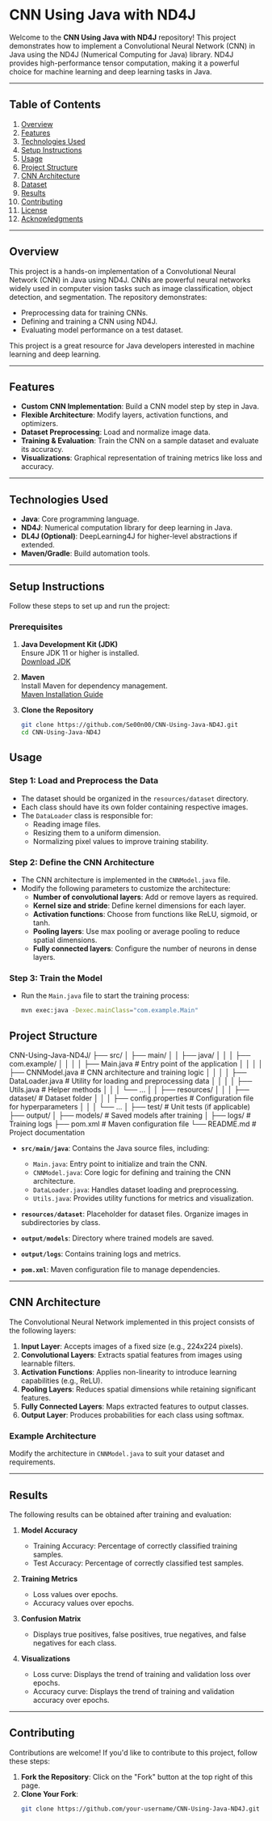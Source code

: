 # **CNN Using Java with ND4J**

Welcome to the **CNN Using Java with ND4J** repository! This project demonstrates how to implement a Convolutional Neural Network (CNN) in Java using the ND4J (Numerical Computing for Java) library. ND4J provides high-performance tensor computation, making it a powerful choice for machine learning and deep learning tasks in Java.

---

## **Table of Contents**

1. [Overview](#overview)  
2. [Features](#features)  
3. [Technologies Used](#technologies-used)  
4. [Setup Instructions](#setup-instructions)  
5. [Usage](#usage)  
6. [Project Structure](#project-structure)  
7. [CNN Architecture](#cnn-architecture)  
8. [Dataset](#dataset)  
9. [Results](#results)  
10. [Contributing](#contributing)  
11. [License](#license)  
12. [Acknowledgments](#acknowledgments)  

---

## **Overview**

This project is a hands-on implementation of a Convolutional Neural Network (CNN) in Java using ND4J. CNNs are powerful neural networks widely used in computer vision tasks such as image classification, object detection, and segmentation. The repository demonstrates:

- Preprocessing data for training CNNs.
- Defining and training a CNN using ND4J.
- Evaluating model performance on a test dataset.

This project is a great resource for Java developers interested in machine learning and deep learning.

---

## **Features**

- **Custom CNN Implementation**: Build a CNN model step by step in Java.
- **Flexible Architecture**: Modify layers, activation functions, and optimizers.
- **Dataset Preprocessing**: Load and normalize image data.
- **Training & Evaluation**: Train the CNN on a sample dataset and evaluate its accuracy.
- **Visualizations**: Graphical representation of training metrics like loss and accuracy.

---

## **Technologies Used**

- **Java**: Core programming language.
- **ND4J**: Numerical computation library for deep learning in Java.
- **DL4J (Optional)**: DeepLearning4J for higher-level abstractions if extended.
- **Maven/Gradle**: Build automation tools.

---

## **Setup Instructions**

Follow these steps to set up and run the project:

### **Prerequisites**

1. **Java Development Kit (JDK)**  
   Ensure JDK 11 or higher is installed.  
   [Download JDK](https://www.oracle.com/java/technologies/javase-jdk11-downloads.html)

2. **Maven**  
   Install Maven for dependency management.  
   [Maven Installation Guide](https://maven.apache.org/install.html)

3. **Clone the Repository**  
   ```bash
   git clone https://github.com/Se00n00/CNN-Using-Java-ND4J.git
   cd CNN-Using-Java-ND4J
## **Usage**

### **Step 1: Load and Preprocess the Data**
- The dataset should be organized in the `resources/dataset` directory.  
- Each class should have its own folder containing respective images.  
- The `DataLoader` class is responsible for:
  - Reading image files.
  - Resizing them to a uniform dimension.
  - Normalizing pixel values to improve training stability.

### **Step 2: Define the CNN Architecture**
- The CNN architecture is implemented in the `CNNModel.java` file.  
- Modify the following parameters to customize the architecture:
  - **Number of convolutional layers**: Add or remove layers as required.
  - **Kernel size and stride**: Define kernel dimensions for each layer.
  - **Activation functions**: Choose from functions like ReLU, sigmoid, or tanh.
  - **Pooling layers**: Use max pooling or average pooling to reduce spatial dimensions.
  - **Fully connected layers**: Configure the number of neurons in dense layers.

### **Step 3: Train the Model**
- Run the `Main.java` file to start the training process:
  ```bash
  mvn exec:java -Dexec.mainClass="com.example.Main"

## **Project Structure**
 CNN-Using-Java-ND4J/
├── src/
│   ├── main/
│   │   ├── java/
│   │   │   ├── com.example/
│   │   │   │   ├── Main.java        # Entry point of the application
│   │   │   │   ├── CNNModel.java    # CNN architecture and training logic
│   │   │   │   ├── DataLoader.java  # Utility for loading and preprocessing data
│   │   │   │   ├── Utils.java       # Helper methods
│   │   │   └── ...
│   │   ├── resources/
│   │   │   ├── dataset/             # Dataset folder
│   │   │   ├── config.properties    # Configuration file for hyperparameters
│   │   │   └── ...
│   ├── test/                        # Unit tests (if applicable)
├── output/
│   ├── models/                      # Saved models after training
│   ├── logs/                        # Training logs
├── pom.xml                          # Maven configuration file
└── README.md                        # Project documentation

- **`src/main/java`**: Contains the Java source files, including:
  - `Main.java`: Entry point to initialize and train the CNN.
  - `CNNModel.java`: Core logic for defining and training the CNN architecture.
  - `DataLoader.java`: Handles dataset loading and preprocessing.
  - `Utils.java`: Provides utility functions for metrics and visualization.

- **`resources/dataset`**: Placeholder for dataset files. Organize images in subdirectories by class.

- **`output/models`**: Directory where trained models are saved.

- **`output/logs`**: Contains training logs and metrics.

- **`pom.xml`**: Maven configuration file to manage dependencies.

---

## **CNN Architecture**

The Convolutional Neural Network implemented in this project consists of the following layers:

1. **Input Layer**: Accepts images of a fixed size (e.g., 224x224 pixels).
2. **Convolutional Layers**: Extracts spatial features from images using learnable filters.
3. **Activation Functions**: Applies non-linearity to introduce learning capabilities (e.g., ReLU).
4. **Pooling Layers**: Reduces spatial dimensions while retaining significant features.
5. **Fully Connected Layers**: Maps extracted features to output classes.
6. **Output Layer**: Produces probabilities for each class using softmax.

### **Example Architecture**

Modify the architecture in `CNNModel.java` to suit your dataset and requirements.

---

## **Results**

The following results can be obtained after training and evaluation:

1. **Model Accuracy**
   - Training Accuracy: Percentage of correctly classified training samples.
   - Test Accuracy: Percentage of correctly classified test samples.

2. **Training Metrics**
   - Loss values over epochs.
   - Accuracy values over epochs.

3. **Confusion Matrix**
   - Displays true positives, false positives, true negatives, and false negatives for each class.

4. **Visualizations**
   - Loss curve: Displays the trend of training and validation loss over epochs.
   - Accuracy curve: Displays the trend of training and validation accuracy over epochs.

---

## **Contributing**

Contributions are welcome! If you'd like to contribute to this project, follow these steps:

1. **Fork the Repository**: Click on the "Fork" button at the top right of this page.
2. **Clone Your Fork**:
   ```bash
   git clone https://github.com/your-username/CNN-Using-Java-ND4J.git
